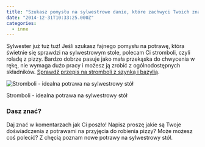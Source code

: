 ```yaml
---
title: "Szukasz pomysłu na sylwestrowe danie, które zachwyci Twoich znajomych?"
date: "2014-12-31T10:33:25.000Z"
categories: 
  - inne
---
```


Sylwester już tuż tuż! Jeśli szukasz fajnego pomysłu na potrawę, która świetnie się sprawdzi na sylwestrowym stole, polecam Ci stromboli, czyli roladę z pizzy. Bardzo dobrze pasuje jako mała przekąska do chwycenia w rękę, nie wymaga dużo pracy i możesz ją zrobić z ogólnodostępnych składników. <a title="Stromboli z szynką parmeńską i bazylią, czyli rolada z pizzy" href="/stromboli-czyli-rolada-z-pizzy/">Sprawdź przepis na stromboli z szynką i bazylią</a>.

![Stromboli - idealna potrawa na sylwestrowy stół](DSC07279-e1420016927394.jpg "Stromboli - idealna potrawa na sylwestrowy stół")

Stromboli - idealna potrawa na sylwestrowy stół

### Dasz znać?

Daj znać w komentarzach jak Ci poszło! Napisz proszę jakie są Twoje doświadczenia z potrawami na przyjęcia do robienia pizzy? Może możesz coś polecić? Z chęcią poznam nowe potrawy na sylwestrowy stół.
